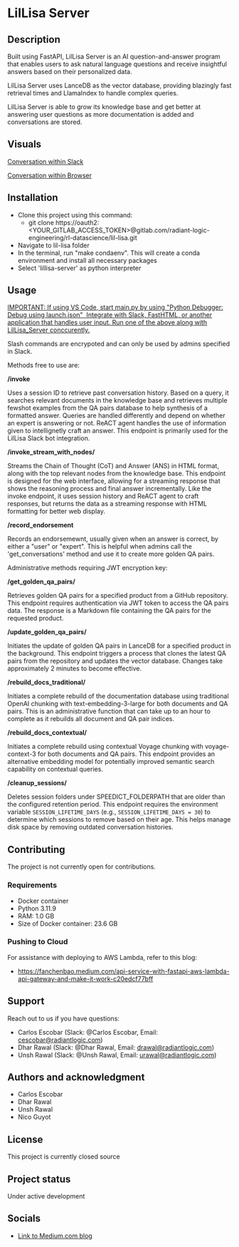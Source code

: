 # LilLisa Server
## Description

Built using FastAPI, LilLisa Server is an AI question-and-answer program that enables users to ask natural language questions and receive insightful answers based on their personalized data.

LilLisa Server uses LanceDB as the vector database, providing blazingly fast retrieval times and LlamaIndex to handle complex queries.

LilLisa Server is able to grow its knowledge base and get better at answering user questions as more documentation is added and conversations are stored.

## Visuals

[Conversation within Slack](./visuals/conversation_slack.png)

[Conversation within Browser](./visuals/conversation_web.png)

## Installation

- Clone this project using this command:
  - git clone https://oauth2:&lt;YOUR_GITLAB_ACCESS_TOKEN&gt;@gitlab.com/radiant-logic-engineering/rl-datascience/lil-lisa.git
- Navigate to lil-lisa folder
- In the terminal, run "make condaenv". This will create a conda environment and install all necessary packages
- Select 'lillisa-server' as python interpreter

## Usage

<ins>IMPORTANT<ins>: If using VS Code, start main.py by using "Python Debugger: Debug using launch.json"
​
Integrate with Slack, FastHTML, or another application that handles user input. Run one of the above along with LilLisa_Server conccurently.

Slash commands are encrypoted and can only be used by admins specified in Slack.

Methods free to use are:

**/invoke**

Uses a session ID to retrieve past conversation history. Based on a query, it searches relevant documents in the knowledge base and retrieves multiple fewshot examples from the QA pairs database to help synthesis of a formatted answer. Queries are handled differently and depend on whether an expert is answering or not. ReACT agent handles the use of information given to intellignetly craft an answer. This endpoint is primarily used for the LilLisa Slack bot integration.

**/invoke_stream_with_nodes/**

Streams the Chain of Thought (CoT) and Answer (ANS) in HTML format, along with the top relevant nodes from the knowledge base. This endpoint is designed for the web interface, allowing for a streaming response that shows the reasoning process and final answer incrementally. Like the invoke endpoint, it uses session history and ReACT agent to craft responses, but returns the data as a streaming response with HTML formatting for better web display.

**/record_endorsement**

Records an endorsemewnt, usually given when an answer is correct, by either a "user" or "expert". This is helpful when admins call the 'get_conversations' method and use it to create more golden QA pairs.

Administrative methods requiring JWT encryption key:

**/get_golden_qa_pairs/**

Retrieves golden QA pairs for a specified product from a GitHub repository. This endpoint requires authentication via JWT token to access the QA pairs data. The response is a Markdown file containing the QA pairs for the requested product.

**/update_golden_qa_pairs/**

Initiates the update of golden QA pairs in LanceDB for a specified product in the background. This endpoint triggers a process that clones the latest QA pairs from the repository and updates the vector database. Changes take approximately 2 minutes to become effective.

**/rebuild_docs_traditional/**

Initiates a complete rebuild of the documentation database using traditional OpenAI chunking with text-embedding-3-large for both documents and QA pairs. This is an administrative function that can take up to an hour to complete as it rebuilds all document and QA pair indices.

**/rebuild_docs_contextual/**

Initiates a complete rebuild using contextual Voyage chunking with voyage-context-3 for both documents and QA pairs. This endpoint provides an alternative embedding model for potentially improved semantic search capability on contextual queries.

**/cleanup_sessions/**

Deletes session folders under SPEEDICT_FOLDERPATH that are older than the configured retention period. This endpoint requires the environment variable `SESSION_LIFETIME_DAYS` (e.g., `SESSION_LIFETIME_DAYS = 30`) to determine which sessions to remove based on their age. This helps manage disk space by removing outdated conversation histories.

## Contributing

The project is not currently open for contributions.

### Requirements
- Docker container
- Python 3.11.9 
- RAM: 1.0 GB
- Size of Docker container: 23.6 GB

### Pushing to Cloud

For assistance with deploying to AWS Lambda, refer to this blog:
  - https://fanchenbao.medium.com/api-service-with-fastapi-aws-lambda-api-gateway-and-make-it-work-c20edcf77bff

## Support

Reach out to us if you have questions:
- Carlos Escobar (Slack: @Carlos Escobar, Email: cescobar@radiantlogic.com)
- Dhar Rawal (Slack: @Dhar Rawal, Email: drawal@radiantlogic.com)
- Unsh Rawal (Slack: @Unsh Rawal, Email: urawal@radiantlogic.com)

## Authors and acknowledgment

- Carlos Escobar
- Dhar Rawal
- Unsh Rawal
- Nico Guyot

## License

This project is currently closed source

## Project status

Under active development

## Socials
- [Link to Medium.com blog](https://medium.com/@carlos-a-escobar/deep-dive-into-the-best-chunking-indexing-method-for-rag-5921d29f138f)